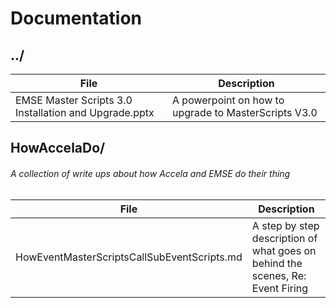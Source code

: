 # Documentation

## ../ 

File | Description
---- | -----------
EMSE Master Scripts 3.0 Installation and Upgrade.pptx | A powerpoint on how to upgrade to MasterScripts V3.0

## HowAccelaDo/ 
###### A collection of write ups about how Accela and EMSE do their thing

File | Description
---- | -----------
HowEventMasterScriptsCallSubEventScripts.md | A step by step description of what goes on behind the scenes, Re: Event Firing

